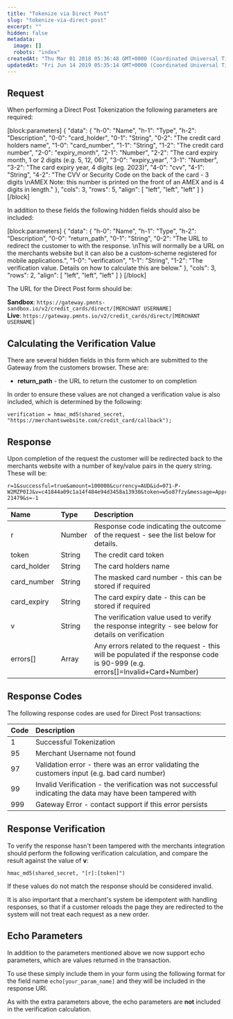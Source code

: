 ```yaml
---
title: "Tokenize via Direct Post"
slug: "tokenize-via-direct-post"
excerpt: ""
hidden: false
metadata: 
  image: []
  robots: "index"
createdAt: "Thu Mar 01 2018 05:36:48 GMT+0000 (Coordinated Universal Time)"
updatedAt: "Fri Jun 14 2019 05:35:14 GMT+0000 (Coordinated Universal Time)"
---
```

## Request

When performing a Direct Post Tokenization the following parameters are required:

[block:parameters]
{
  "data": {
    "h-0": "Name",
    "h-1": "Type",
    "h-2": "Description",
    "0-0": "card_holder",
    "0-1": "String",
    "0-2": "The credit card holders name",
    "1-0": "card_number",
    "1-1": "String",
    "1-2": "The credit card number",
    "2-0": "expiry_month",
    "2-1": "Number",
    "2-2": "The card expiry month, 1 or 2 digits (e.g. 5, 12, 06)",
    "3-0": "expiry_year",
    "3-1": "Number",
    "3-2": "The card expiry year, 4 digits (eg. 2023)",
    "4-0": "cvv",
    "4-1": "String",
    "4-2": "The CVV or Security Code on the back of the card - 3 digits  \nAMEX Note: this number is printed on the front of an AMEX and is 4 digits in length."
  },
  "cols": 3,
  "rows": 5,
  "align": [
    "left",
    "left",
    "left"
  ]
}
[/block]


In addition to these fields the following hidden fields should also be included:

[block:parameters]
{
  "data": {
    "h-0": "Name",
    "h-1": "Type",
    "h-2": "Description",
    "0-0": "return_path",
    "0-1": "String",
    "0-2": "The URL to redirect the customer to with the response.  \nThis will normally be a URL on the merchants website but it can also be a custom-scheme registered for mobile applications.",
    "1-0": "verification",
    "1-1": "String",
    "1-2": "The verification value. Details on how to calculate this are below."
  },
  "cols": 3,
  "rows": 2,
  "align": [
    "left",
    "left",
    "left"
  ]
}
[/block]


The URL for the Direct Post form should be: 

**Sandbox**: `https://gateway.pmnts-sandbox.io/v2/credit_cards/direct/[MERCHANT USERNAME]`  
**Live**: `https://gateway.pmnts.io/v2/credit_cards/direct/[MERCHANT USERNAME]`

## Calculating the Verification Value

There are several hidden fields in this form which are submitted to the Gateway from the customers browser. These are:

- **return_path** - the URL to return the customer to on completion

In order to ensure these values are not changed a verification value is also included, which is determined by the following:

```text
verification = hmac_md5(shared_secret, "https://merchantswebsite.com/credit_card/callback");
```

## Response

Upon completion of the request the customer will be redirected back to the merchants website with a number of key/value pairs in the query string. These will be:

```text
r=1&successful=true&amount=100000&currency=AUD&id=071-P-W2MZP0IJ&v=c41844a09c1a14f484e94d3458a13930&token=w5o87fzy&message=Approved&card_holder=Jim+Citizen&card_number=512345XXXXXX2346&card_expiry=03%2F2018&reference=INV-21479&s=-1
```

| Name        | Type          | Description                                                                                                                    |
| :---------- | :------------ | :----------------------------------------------------------------------------------------------------------------------------- |
| r           | Number        | Response code indicating the outcome of the request - see the list below for details.                                          |
| token       | String        | The credit card token                                                                                                          |
| card_holder | String        | The card holders name                                                                                                          |
| card_number | String        | The masked card number - this can be stored if required                                                                        |
| card_expiry | String        | The card expiry date - this can be stored if required                                                                          |
| v           | String        | The verification value used to verify the response integrity - see below for details on verification                           |
| errors\[]   | Array<String> | Any errors related to the request - this will be populated if the response code is 90-999 (e.g. errors\[]=Invalid+Card+Number) |

## Response Codes

The following response codes are used for Direct Post transactions:

| Code | Description                                                                                                |
| :--- | :--------------------------------------------------------------------------------------------------------- |
| 1    | Successful Tokenization                                                                                    |
| 95   | Merchant Username not found                                                                                |
| 97   | Validation error - there was an error validating the customers input (e.g. bad card number)                |
| 99   | Invalid Verification - the verification was not successful indicating the data may have been tampered with |
| 999  | Gateway Error - contact support if this error persists                                                     |

## Response Verification

To verify the response hasn't been tampered with the merchants integration should perform the following verification calculation, and compare the result against the value of **v**:

`hmac_md5(shared_secret, "[r]:[token]")`

If these values do not match the response should be considered invalid. 

It is also important that a merchant's system be idempotent with handling responses, so that if a customer reloads the page they are redirected to the system will not treat each request as a new order.

## Echo Parameters

In addition to the parameters mentioned above we now support echo parameters, which are values returned in the transaction.

To use these simply include them in your form using the following format for the field name `echo[your_param_name]` and they will be included in the response URI.

As with the extra parameters above, the echo parameters are **not** included in the verification calculation.
